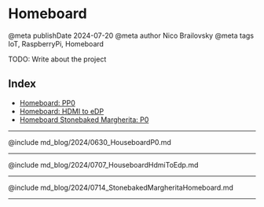 # Homeboard

@meta publishDate 2024-07-20
@meta author Nico Brailovsky
@meta tags IoT, RaspberryPi, Homeboard

TODO: Write about the project

## Index

* [Homeboard: PP0](md_blog/2024/0630_HouseboardP0.md)
* [Homeboard: HDMI to eDP](md_blog/2024/0707_HouseboardHdmiToEdp.md)
* [Homeboard Stonebaked Margherita: P0](md_blog/2024/0714_StonebakedMargheritaHomeboard.md)

---

@include md_blog/2024/0630_HouseboardP0.md

---

@include md_blog/2024/0707_HouseboardHdmiToEdp.md

---

@include md_blog/2024/0714_StonebakedMargheritaHomeboard.md

---


